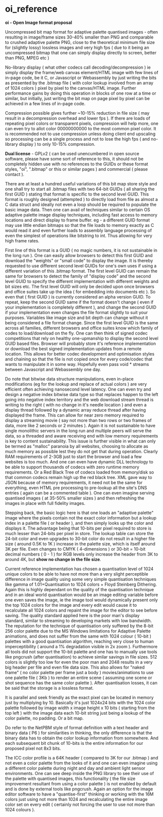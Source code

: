 # oi_reference

**oi - Open Image format proposal**

Uncompressed bit map format for adaptive palette quantised images - often resulting in image/frame sizes 30-40% smaller than PNG and comparable to crushed adaptive palette PNG, close to the theoretical minimum file size for (slightly lossy) lossless images and very high fps ( due to it being an uncompressed bitmap that one can simply display directly to screen, better than PNG, MPEG etc )

No-library display ( what other codecs call decoding/decompression ) ie simply display the frame/web canvas element/HTML image with few lines of in-page code, be it C, or Javascript or Webassembly by just writing the bits as presented by the .bitmap file ( with color lookup involved from an array of 1024 colors ) pixel by pixel to the canvas/HTML image. Further performance gains by doing this operation in blocks of one row at a time or similar, but initially, just writing the bit map on page pixel by pixel can be achieved in a few lines of in-page code.

Compression possible gives further ~10-15% reduction in file size ( may result in a decompression overhead and lower fps ). If there are loads of repeating pixel colors or transparent pixels, compression will help more, one can even try to allot color 00000000000 to the most common pixel color. It is recommended not to use compression unless doing client end upscaling so processing can be a single process and not to lose the high fps ( and no-library display ) to only 10-15% compression.

**Dual license** - GPLv2 ( can be used unencumbered in open source software, please have some sort of reference to this, it should not be completely hidden use with no references to the GUIDs or these format styles, "oi", ".bitmap" or this or similar pages ) and commercial ( please contact ).

There are at least a hundred useful variations of this bit map store style and one shall try to start all .bitmap files with two 64-bit GUIDs ( all sharing the first GUID ) stating that format is specific to the second level GUID. This format is roughly designed (attempted ) to directly load from file as almost a C data struct and ideally not even a loop should be required to populate the basic image data. Then one can avail of techniques similar to certain OS adaptive palette image display techniques, including fast access to memory locations and direct display to frame buffer. eg - a different GUID format may use little endian bitmaps so that the file loads to memory exactly as C would read it and even further loads to assembly language processing of even the simplest of operations like bitstring to int. Thus allowing for very high frame rates.

First line of this format is a GUID ( no magic numbers, it is not sustainable in the long run ). One can easily allow browsers to detect this first GUID and download the "weights" or "small code" to display the image. It is thereby requested to use different second level GUIDs  for one's own uses if using a different variation of this .bitmap format. The first level GUID can remain the same for browsers to detect the family of "display code" and the second level GUID to specify the different implementation with different weights and bit sizes etc. The first level GUID will only be decided upon once browsers and office suites take up the idea ( for embedding into documents etc ). So even that ( first GUID ) is currently considered an alpha version GUID. To repeat, keep the second GUID same if the format doesn't change ( even if your implementation is completely different ), and change the second GUID if your implementation even changes the file format slightly to suit your purposes. Variables like image size and bit depth can change without it being considered a file format change. Since the first level GUID is the same across all families, different browsers and office suites know which family of codes to load/download on the fly. One can then think of signed codec competitions that rely on healthy one-upmanship to display the second level GUID based files. Browser will probably store it's reference implementation or download the best signed implementation updates from a remote location. This allows for better codec development and optimisation styles and chaining so that the file is not copied once for every code/codec that wants to manipulate it in some way. Hopefully even pass void * streams between Javascript and Webassembly one day. 

Do note that bitwise data structure manipulations, even in-place modifications (eg for the lookup and replace of actual colors ) are very efficient often achieving nanosecond level latency. One can even try and design a negative index bitwise data type so that replaces happen to the left going into negative index territory and the web download stream thread is writing to the right ( with no change in it's needle location ) and even a display thread followed by a dynamic array reduce thread after having displayed the frame. This can allow for near zero memory required to display a streaming movie ( say not more than two rows or two frames of data, more like 2 seconds or 2 minutes ). Again it is not sustainable to have single monolithic servers in the long run and multiple peers will serve the data, so a threaded and aware receiving end with low memory requirements is key to content sustainability. This issue is further visible in what can only be termed as "malloc" paranoia by all websites, choosing to allocate as much memory as possible lest they do not get that during operation. Clearly RAM requirements of 2-3GB just to start the browser and load a few websites is too much. And one can even have dynamic DLL technology to be able to support thousands of codecs with zero runtime memory requirements. Or a Red Black Tree of codecs loaded from memory/disk so that common codecs remain high up the red black tree. XML gave way to JSON because of memory requirements, it need not be the same for everything, even HTML pre processing to pre-lookup all the site's DNS entries ( again can be a commented table ). One can even imagine serving quantised images ( at 35-50% smaller sizes ) and then refreshing the images in place with full fidelity images. 

Stepping back, the basic logic here is that one loads an "adaptive palette" image where the pixels contain not the exact color information but a lookup index in a palette file ( or header ), and then simply looks up the color and displays it. The advantage being that 10-bits per pixel required to store is much lesser than 24-bits per pixel in store. The lookup table can store the 24-bit color and even upgrades to 30-bit color do not result in a higher file size ( around 0.5K to 1K ) increase in the palette size, which is itself around 3K per file. Even changes to CMYK ( 4-dimensions ) or 30-bit = 10-bit decimal numbers ( 0 - 1 ) for RGB levels only increase the header from 3K to around 4K, but **show no change in the file size**.

Current reference implementation has chosen a quantisation level of 1024 unique colors to be able to have not more than a very slight perceptible difference in image quality using some very simple quantisation techniques like gamma of 1.01+Quantisation to 1024 colors + Floyd Steinberg Dithering. Again this is highly dependant on the quality of the quantisation technique and in an ideal world quantisation would be an image editing variable before one even saves the image, ie the image tool would dynamically present only the top 1024 colors for the image and every edit would cause it to recalculate all 1024 colors and repaint the image for the editor to see before saving. The quality standard applied here is the poor man's display standard, similar to streaming to developing markets with low bandwidth. The reputation for the technique of quantisation only suffered by the 8-bit 256 color palette due to the MS Windows limitations for Adaptive Palette animations, and does not suffer from the same with 1024 colour ( 10-bit ) palettes with a good quantisation algorithm, reaching very close to human imperceptibility ( around a 1% degradation visible in 2x zoom ). Furthermore all tools did not support the 10-bit palette and one has to manually use tools like pngcrush (after quantisation) to achieve similar savings in file sizes. 512 colors is slightly too low for even the poor man and 2048 results in a very big header per file and even file data size. This also allows for "naked frame" ( no color palette per frame just a body ) movies/animations to use one palette file ( 3Kb ) to render an entire scene ( assuming one scene or shot sequence has the same color palette ). After quantisation losses, it can be said that the storage is a lossless format.

It is parallel and seek friendly as the exact pixel can be located in memory just by multiplying by 10. Basically it's just 1024x24 bits with the 1024 color palette followed by image width x image height x 10 bits ( starting from the top left ) with the image data each 10-bit string just being a lookup of the color palette, no padding. Or a bit map. 

Do refer to the NetPBM style of format definition with a text header and binary data ( P6 ) for similarities in thinking, the only difference is that the binary data has to obtain the color lookup information from somewhere. And each subsequent bit chunk of 10-bits is the entire information for our proposed pixel not 8x3 bits.

The ICC color profile is a 64K header ( compared to 3K for our .bitmap ) and not even a color palette from the looks of it and one can even imagine using a different color palette during night and day and ambient light sensor environments. One can see deep inside the PNG library to see their use of the palette with quantised images, this functionality ( the file size improvement resultant from using a color palette ) is not enabled by default and is done by external tools like pngcrush. Again an option for the image editor software to have a "quantise-first" thinking or working with the 16M colors just using not more than 1024 and recalculating the entire image color set on every edit ( certainly not forcing the user to use not more than 1024 colours ). 
